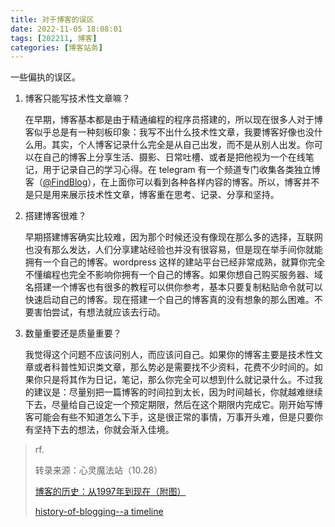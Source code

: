```yaml
---
title: 对于博客的误区
date: 2022-11-05 18:08:01
tags: [202211, 博客]
categories: [博客站务]
---
```


一些偏执的误区。

<!-- more -->

1. 博客只能写技术性文章嘛？

   在早期，博客基本都是由于精通编程的程序员搭建的，所以现在很多人对于博客似乎总是有一种刻板印象：我写不出什么技术性文章，我要博客好像也没什么用。其实，个人博客记录什么完全是从自己出发，而不是从别人出发。你可以在自己的博客上分享生活、摄影、日常吐槽、或者是把他视为一个在线笔记，用于记录自己的学习心得。在 telegram 有一个频道专门收集各类独立博客（[@FindBlog](https://t.me/personal_hub/2909)），在上面你可以看到各种各样内容的博客。所以，博客并不是只是用来展示技术性文章，博客重在思考、记录、分享和坚持。

2. 搭建博客很难？

   早期搭建博客确实比较难，因为那个时候还没有像现在那么多的选择，互联网也没有那么发达，人们分享建站经验也并没有很容易，但是现在举手间你就能拥有一个自己的博客。wordpress 这样的建站平台已经非常成熟，就算你完全不懂编程也完全不影响你拥有一个自己的博客。如果你想自己购买服务器、域名搭建一个博客也有很多的教程可以供你参考，基本只要复制粘贴命令就可以快速启动自己的博客。现在搭建一个自己的博客真的没有想象的那么困难。不要害怕尝试，有想法就应该去行动。

3. 数量重要还是质量重要？

   我觉得这个问题不应该问别人，而应该问自己。如果你的博客主要是技术性文章或者科普性知识类文章，那么势必是需要找不少资料，花费不少时间的。如果你只是将其作为日记，笔记，那么你完全可以想到什么就记录什么。不过我的建议是：尽量别把一篇博客的时间拉到太长，因为时间越长，你就越难继续下去，尽量给自己设定一个预定期限，然后在这个期限内完成它。刚开始写博客可能会有些不知道怎么下手，这是很正常的事情，万事开头难，但是只要你有坚持下去的想法，你就会渐入佳境。

> rf.
>
> 转录来源：心灵魔法站（10.28）
>
> [博客的历史：从1997年到现在（附图）](https://wpjian.com/wordpress-seo/201906032840.html)
>
> [history-of-blogging--a timeline](https://online.ndm.edu/news/communication/history-of-blogging/)

